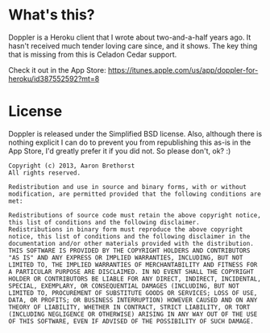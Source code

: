 What's this?
===

Doppler is a Heroku client that I wrote about two-and-a-half years ago. It hasn't received much tender loving care since, and it shows. The key thing that is missing from this is Celadon Cedar support.

Check it out in the App Store: https://itunes.apple.com/us/app/doppler-for-heroku/id387552592?mt=8

License
===

Doppler is released under the Simplified BSD license. Also, although there is nothing explicit I can do to prevent you from republishing this as-is in the App Store, I'd greatly prefer it if you did not. So please don't, ok? :)

    Copyright (c) 2013, Aaron Brethorst
    All rights reserved.

    Redistribution and use in source and binary forms, with or without modification, are permitted provided that the following conditions are met:

    Redistributions of source code must retain the above copyright notice, this list of conditions and the following disclaimer.
    Redistributions in binary form must reproduce the above copyright notice, this list of conditions and the following disclaimer in the documentation and/or other materials provided with the distribution.
    THIS SOFTWARE IS PROVIDED BY THE COPYRIGHT HOLDERS AND CONTRIBUTORS "AS IS" AND ANY EXPRESS OR IMPLIED WARRANTIES, INCLUDING, BUT NOT LIMITED TO, THE IMPLIED WARRANTIES OF MERCHANTABILITY AND FITNESS FOR A PARTICULAR PURPOSE ARE DISCLAIMED. IN NO EVENT SHALL THE COPYRIGHT HOLDER OR CONTRIBUTORS BE LIABLE FOR ANY DIRECT, INDIRECT, INCIDENTAL, SPECIAL, EXEMPLARY, OR CONSEQUENTIAL DAMAGES (INCLUDING, BUT NOT LIMITED TO, PROCUREMENT OF SUBSTITUTE GOODS OR SERVICES; LOSS OF USE, DATA, OR PROFITS; OR BUSINESS INTERRUPTION) HOWEVER CAUSED AND ON ANY THEORY OF LIABILITY, WHETHER IN CONTRACT, STRICT LIABILITY, OR TORT (INCLUDING NEGLIGENCE OR OTHERWISE) ARISING IN ANY WAY OUT OF THE USE OF THIS SOFTWARE, EVEN IF ADVISED OF THE POSSIBILITY OF SUCH DAMAGE.